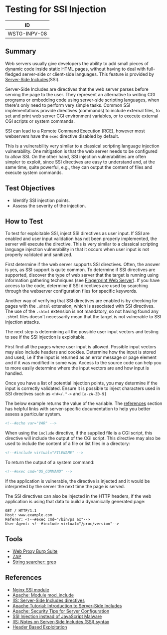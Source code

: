 # Testing for SSI Injection

|ID          |
|------------|
|WSTG-INPV-08|

## Summary

Web servers usually give developers the ability to add small pieces of dynamic code inside static HTML pages, without having to deal with full-fledged server-side or client-side languages. This feature is provided by [Server-Side Includes](https://owasp.org/www-community/attacks/Server-Side_Includes_%28SSI%29_Injection)(SSI).

Server-Side Includes are directives that the web server parses before serving the page to the user. They represent an alternative to writing CGI programs or embedding code using server-side scripting languages, when there's only need to perform very simple tasks. Common SSI implementations provide directives (commands) to include external files, to set and print web server CGI environment variables, or to execute external CGI scripts or system commands.

SSI can lead to a Remote Command Execution (RCE), however most webservers have the `exec` directive disabled by default.

This is a vulnerability very similar to a classical scripting language injection vulnerability. One mitigation is that the web server needs to be configured to allow SSI. On the other hand, SSI injection vulnerabilities are often simpler to exploit, since SSI directives are easy to understand and, at the same time, quite powerful, e.g., they can output the content of files and execute system commands.

## Test Objectives

- Identify SSI injection points.
- Assess the severity of the injection.

## How to Test

To test for exploitable SSI, inject SSI directives as user input. If SSI are enabled and user input validation has not been properly implemented, the server will execute the directive. This is very similar to a classical scripting language injection vulnerability in that it occurs when user input is not properly validated and sanitized.

First determine if the web server supports SSI directives. Often, the answer is yes, as SSI support is quite common. To determine if SSI directives are supported, discover the type of web server that the target is running using information gathering techniques (see [Fingerprint Web Server](../01-Information_Gathering/02-Fingerprint_Web_Server.md)). If you have access to the code, determine if SSI directives are used by searching through the webserver configuration files for specific keywords.

Another way of verifying that SSI directives are enabled is by checking for pages with the `.shtml` extension, which is associated with SSI directives. The use of the `.shtml` extension is not mandatory, so not having found any `.shtml` files doesn't necessarily mean that the target is not vulnerable to SSI injection attacks.

The next step is determining all the possible user input vectors and testing to see if the SSI injection is exploitable.

First find all the pages where user input is allowed. Possible input vectors may also include headers and cookies. Determine how the input is stored and used, i.e if the input is returned as an error message or page element and if it was modified in some way. Access to the source code can help you to more easily determine where the input vectors are and how input is handled.

Once you have a list of potential injection points, you may determine if the input is correctly validated. Ensure it is possible to inject characters used in SSI directives such as `<!#=/."->` and `[a-zA-Z0-9]`

The below example returns the value of the variable. The [references](#references) section has helpful links with server-specific documentation to help you better assess a particular system.

```html
<!--#echo var="VAR" -->
```

When using the `include` directive, if the supplied file is a CGI script, this directive will include the output of the CGI script. This directive may also be used to include the content of a file or list files in a directory:

```html
<!--#include virtual="FILENAME" -->
```

To return the output of a system command:

```html
<!--#exec cmd="OS_COMMAND" -->
```

If the application is vulnerable, the directive is injected and it would be interpreted by the server the next time the page is served.

The SSI directives can also be injected in the HTTP headers, if the web application is using that data to build a dynamically generated page:

```text
GET / HTTP/1.1
Host: www.example.com
Referer: <!--#exec cmd="/bin/ps ax"-->
User-Agent: <!--#include virtual="/proc/version"-->
```

## Tools

- [Web Proxy Burp Suite](https://portswigger.net/burp/communitydownload)
- [ZAP](https://www.zaproxy.org/)
- [String searcher: grep](https://www.gnu.org/software/grep)

## References

- [Nginx SSI module](http://nginx.org/en/docs/http/ngx_http_ssi_module.html)
- [Apache: Module mod_include](https://httpd.apache.org/docs/current/mod/mod_include.html)
- [IIS: Server-Side Includes directives](https://docs.microsoft.com/en-us/previous-versions/iis/6.0-sdk/ms525185%28v=vs.90%29)
- [Apache Tutorial: Introduction to Server-Side Includes](https://httpd.apache.org/docs/current/howto/ssi.html)
- [Apache: Security Tips for Server Configuration](https://httpd.apache.org/docs/current/misc/security_tips.html#ssi)
- [SSI Injection instead of JavaScript Malware](https://jeremiahgrossman.blogspot.com/2006/08/ssi-injection-instead-of-javascript.html)
- [IIS: Notes on Server-Side Includes (SSI) syntax](https://blogs.iis.net/robert_mcmurray/archive/2010/12/28/iis-notes-on-server-side-includes-ssi-syntax-kb-203064-revisited.aspx)
- [Header Based Exploitation](https://www.cgisecurity.com/papers/header-based-exploitation.txt)
